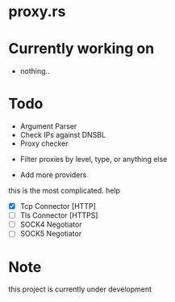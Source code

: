 # proxy.rs

# Currently working on 
- nothing..

# Todo
- Argument Parser
- Check IPs against DNSBL
- Proxy checker
+ Filter proxies by level, type, or anything else
- Add more providers

this is the most complicated. help
- [x] Tcp Connector [HTTP]
- [ ] Tls Connector [HTTPS]
- [ ] SOCK4 Negotiator
- [ ] SOCK5 Negotiator

# Note
this project is currently under development
